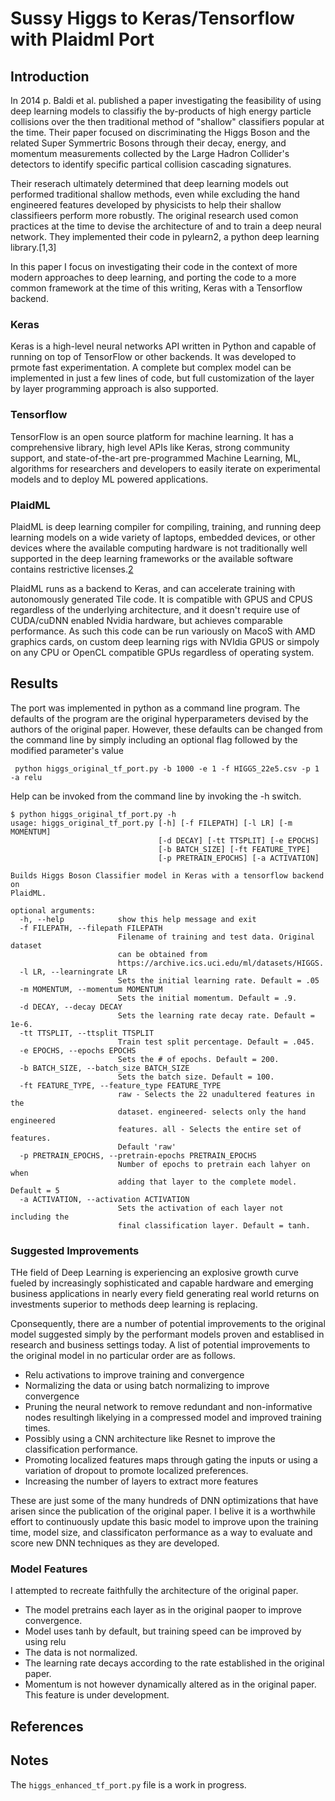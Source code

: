 # Sussy Higgs to Keras/Tensorflow with Plaidml Port

## Introduction

In 2014 p. Baldi et al. published a paper investigating the feasibility of using deep learning models to classifiy the by-products of high energy particle collisions over the then traditional method of "shallow" classifiers popular at the time. Their paper focused on discriminating the Higgs Boson and the related Super Symmertric Bosons through their decay, energy, and momentum measurements collected by the Large Hadron Collider's detectors to identify specific partical collision cascading signatures.

Their reserach ultimately determined that deep learning models out performed traditional shallow methods, even while excluding the hand engineered features developed by physicists to help their shallow classifieers perform more robustly.  The original research used comon practices at the time to devise the architecture of and to train a deep neural network.  They implemented their code in pylearn2, a python deep learning library.[1,3]

In this paper I focus on investigating their code in the context of more modern approaches to deep learning, and porting the code to a more common framework at the time of this writing, Keras with a Tensorflow backend.

### Keras 

Keras is a high-level neural networks API written in Python and capable of running on top of TensorFlow or other backends.  It was developed to prmote fast experimentation. A complete but complex model can be implemented in just a few lines of code, but full customization of the layer by layer programming approach is also supported. 

### Tensorflow

TensorFlow is an open source platform for machine learning. It has a comprehensive library, high level APIs like Keras, strong community support, and state-of-the-art pre-programmed Machine Learning, ML, algorithms for researchers and developers to easily iterate on experimental models and to deploy ML powered applications.


### PlaidML

PlaidML is deep learning compiler for compiling, training, and running deep learning models on a wide variety of laptops, embedded devices, or other devices where the available computing hardware is not traditionally well supported in the deep learning frameworks or the available software contains restrictive licenses.[2]

PlaidML runs as a backend to Keras, and can accelerate training with autonomously generated Tile code. It is compatible with GPUS and CPUS regardless of the underlying architecture, and it doesn't require use of CUDA/cuDNN enabled Nvidia hardware, but achieves comparable performance.  As such this code can be run variously on MacoS with AMD graphics cards, on custom deep learning rigs with NVIdia GPUS or simpoly on any CPU or OpenCL compatible GPUs regardless of operating system. 

## Results

The port was implemented in python as a command line program.  The defaults of the program are the original hyperparameters devised by the authors of the original paper.  However, these defaults can be changed from the command line by simply including an optional flag followed by the modified parameter's value

     python higgs_original_tf_port.py -b 1000 -e 1 -f HIGGS_22e5.csv -p 1 -a relu

Help can be invoked from the command line by invoking the -h switch.

    $ python higgs_original_tf_port.py -h
    usage: higgs_original_tf_port.py [-h] [-f FILEPATH] [-l LR] [-m MOMENTUM]
                                     [-d DECAY] [-tt TTSPLIT] [-e EPOCHS]
                                     [-b BATCH_SIZE] [-ft FEATURE_TYPE]
                                     [-p PRETRAIN_EPOCHS] [-a ACTIVATION]
    
    Builds Higgs Boson Classifier model in Keras with a tensorflow backend on
    PlaidML.
    
    optional arguments:
      -h, --help            show this help message and exit
      -f FILEPATH, --filepath FILEPATH
                            Filename of training and test data. Original dataset
                            can be obtained from
                            https://archive.ics.uci.edu/ml/datasets/HIGGS.
      -l LR, --learningrate LR
                            Sets the initial learning rate. Default = .05
      -m MOMENTUM, --momentum MOMENTUM
                            Sets the initial momentum. Default = .9.
      -d DECAY, --decay DECAY
                            Sets the learning rate decay rate. Default = 1e-6.
      -tt TTSPLIT, --ttsplit TTSPLIT
                            Train test split percentage. Default = .045.
      -e EPOCHS, --epochs EPOCHS
                            Sets the # of epochs. Default = 200.
      -b BATCH_SIZE, --batch_size BATCH_SIZE
                            Sets the batch size. Default = 100.
      -ft FEATURE_TYPE, --feature_type FEATURE_TYPE
                            raw - Selects the 22 unadultered features in the
                            dataset. engineered- selects only the hand engineered
                            features. all - Selects the entire set of features.
                            Default 'raw'
      -p PRETRAIN_EPOCHS, --pretrain-epochs PRETRAIN_EPOCHS
                            Number of epochs to pretrain each lahyer on when
                            adding that layer to the complete model. Default = 5
      -a ACTIVATION, --activation ACTIVATION
                            Sets the activation of each layer not including the
                            final classification layer. Default = tanh.

### Suggested Improvements

THe field of Deep Learning is experiencing an explosive growth curve fueled by increasingly sophisticated and capable hardware and emerging business applications in nearly every field generating real world returns on investments superior to methods deep learning is replacing.  

Cponsequently, there are a number of potential improvements to the original model suggested simply by the performant models proven and establised in research and business settings today.  A list of potential improvements to the original model in no particular order are as follows.

- Relu activations to improve training and convergence
- Normalizing the data or using batch normalizing to improve convergence
- Pruning the neural network to remove redundant and non-informative nodes resultingh likelying in a compressed model and improved training times.
- Possibly using a CNN architecture like Resnet to improve the classification performance.
- Promoting localized features maps through gating the inputs or using a variation of dropout to promote localized preferences.
- Increasing the number of layers to extract more features

These are just some of the many hundreds of DNN optimizations that have arisen since the publication of the original paper.  I belive it is a worthwhile effort to continuously update this basic model to improve upon the training time, model size, and classificaton performance as a way to evaluate and score new DNN techniques as they are developed.

### Model Features

I attempted to recreate faithfully the architecture of the original paper.  

- The model pretrains each layer as in the original paoper to improve convergence.
- Model uses tanh by default, but training speed can be improved by using relu
- The data is not normalized.
- The learning rate decays according to the rate established in the original paper.
- Momentum is not however dynamically altered as in the original paper.  This feature is under development.

## References
[1]: https://github.com/uci-igb/higgs-susy "Higgs-Sussy"
[2]: https://github.com/plaidml/plaidml "Plaidml"
[3]: https://arxiv.org/pdf/1402.4735.pdf "Searching for Exotic Particles in High-Energy Physics with Deep Learning"

## Notes

The `higgs_enhanced_tf_port.py` file is a work in progress.
 